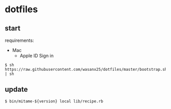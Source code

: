 # dotfiles

## start

requirements:

- Mac
  - Apple ID Sign in

```
$ sh https://raw.githubusercontent.com/wasanx25/dotfiles/master/bootstrap.sh | sh
```

## update

```
$ bin/mitame-${version} local lib/recipe.rb
```